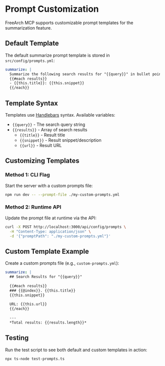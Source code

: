 # Prompt Customization

FreeArch MCP supports customizable prompt templates for the summarization feature.

## Default Template

The default summarize prompt template is stored in `src/config/prompts.yml`:

```yaml
summarize: |
  Summarize the following search results for "{{query}}" in bullet points:
  {{#each results}}
  - {{this.title}}: {{this.snippet}}
  {{/each}}
```

## Template Syntax

Templates use [Handlebars](https://handlebarsjs.com/) syntax. Available variables:

- `{{query}}` - The search query string
- `{{results}}` - Array of search results
  - `{{title}}` - Result title
  - `{{snippet}}` - Result snippet/description
  - `{{url}}` - Result URL

## Customizing Templates

### Method 1: CLI Flag

Start the server with a custom prompts file:

```bash
npm run dev -- --prompt-file ./my-custom-prompts.yml
```

### Method 2: Runtime API

Update the prompt file at runtime via the API:

```bash
curl -X POST http://localhost:3000/api/config/prompts \
  -H "Content-Type: application/json" \
  -d '{"promptPath": "./my-custom-prompts.yml"}'
```

## Custom Template Example

Create a custom prompts file (e.g., `custom-prompts.yml`):

```yaml
summarize: |
  ## Search Results for "{{query}}"
  
  {{#each results}}
  ### {{@index}}. {{this.title}}
  {{this.snippet}}
  
  URL: {{this.url}}
  {{/each}}
  
  ---
  *Total results: {{results.length}}*
```

## Testing

Run the test script to see both default and custom templates in action:

```bash
npx ts-node test-prompts.ts
```

